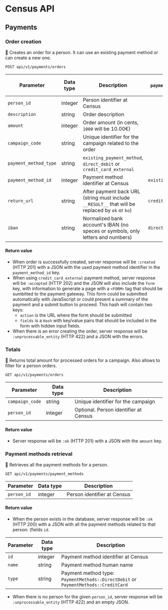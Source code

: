 # Census API

## Payments

### Order creation
:round_pushpin: Creates an order for a person. It can use an existing payment method or can create a new one.
```
POST api/v1/payments/orders
```

Parameter             | Data type | Description            | Only when `payment_method_type` is ...
----------------------|-----------|------------------------|------------------
`person_id`           |  integer  | Person identifier at Census
`description`         |  string   | Order description
`amount`              |  integer  | Order amount (in cents, `1000` will be 10.00€)
`campaign_code`       |  string   | Unique identifier for the campaign related to the order
`payment_method_type` |  string   | `existing_payment_method`, `direct_debit` or `credit_card_external`
`payment_method_id`   |  integer  | Payment method identifier at Census | `existing_payment_method`
`return_url`          |  string   | After payment back URL (string must include `__RESULT__` that will be replaced by `ok` or `ko`)  | `credit_card_external`
`iban`                |  string   | Normalized bank account's IBAN (no speces or symbols, only letters and numbers) | `direct_debit`

#### Return value
* When order is successfully created, server response will be `:created` (HTTP 201) with a JSON with the used payment method identifier in the `payment_method_id` key.
* When using `credit_card_external` payment method, server response will be `:accepted` (HTTP 202) and the JSON will also include the `form` key, with information to generate a page with a `<FORM>` tag that should be sumbitted to the payment gateway. This form could be submitted automatically with JavaSscript or could present a summary of the payment and a submit button to proceed. This hash will contain two keys:
  * `action` is the URL where the form should be submitted
  * `fields` is a `Hash` with key/value pairs that should be included in the form with hidden input fields.
* When there is an error creating the order, server response will be `:unprocessable_entity` (HTTP 422) and a JSON with the errors.

### Totals
:round_pushpin: Returns total amount for processed orders for a campaign. Also allows to filter for a person orders.
```
GET api/v1/payments/orders
```

Parameter             | Data type | Description
----------------------|-----------|------------------------
`campaign_code`       |  string   | Unique identifier for the campaign
`person_id`           |  integer  | Optional. Person identifier at Census

#### Return value
* Server response will be `:ok` (HTTP 201) with a JSON with the `amount` key.

### Payment methods retrieval
:round_pushpin: Retrieves all the payment methods for a person.
```
GET api/v1/payments/payment_methods
```

Parameter             | Data type | Description
----------------------|-----------|------------------------
`person_id`           |  integer  | Person identifier at Census

#### Return value
* When the person exists in the database, server response will be `:ok` (HTTP 200) with a JSON with all the payment methods related to that person:
 (fields `id`.

Parameter             | Data type | Description
----------------------|-----------|------------------------
`id`                  |  integer  | Payment method identifier at Census
`name`                |  string   | Payment method human name
`type`                |  string   | Payment method type: `PaymentMethods::DirectDebit` or `PaymentMethods::CreditCard`

* When there is no person for the given `person_id`, server response will be `:unprocessable_entity` (HTTP 422) and an empty JSON.
